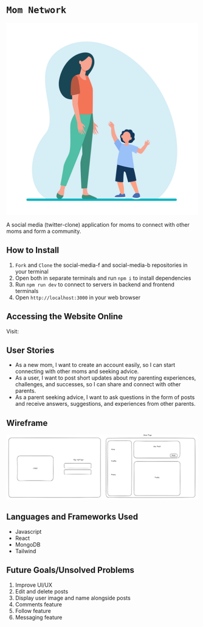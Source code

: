 # `Mom Network`
![logo](./public/icon.svg)

A social media (twitter-clone) application for moms to connect with other moms and form a community.

## How to Install
1. `Fork` and `Clone` the social-media-f and social-media-b repositories in your terminal
2. Open both in separate terminals and run `npm i` to install dependencies 
4. Run `npm run dev` to connect to servers in backend and frontend terminals
5. Open `http://localhost:3000` in your web browser

## Accessing the Website Online
Visit: 

## User Stories 
- As a new mom, I want to create an account easily, so I can start connecting with other moms
 and seeking advice.
- As a user, I want to post short updates about my parenting experiences, challenges, and successes, so I can share and connect with other parents.
- As a parent seeking advice, I want to ask questions in the form of posts and receive answers, suggestions, and experiences from other parents.

## Wireframe
![wireframe](./public/wireframe.png)

## Languages and Frameworks Used
- Javascript
- React
- MongoDB
- Tailwind

## Future Goals/Unsolved Problems
1. Improve UI/UX
2. Edit and delete posts
3. Display user image and name alongside posts
4. Comments feature
5. Follow feature
6. Messaging feature
